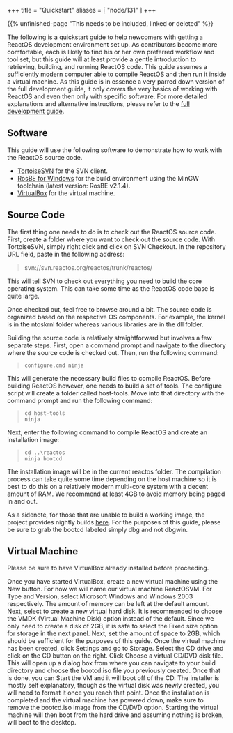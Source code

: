 +++
title = "Quickstart"
aliases = [ "node/131" ]
+++


{{% unfinished-page "This needs to be included, linked or deleted" %}}

The following is a quickstart guide to help newcomers with getting a ReactOS development environment set up. As contributors become more comfortable, each is likely to find his or her own preferred workflow and tool set, but this guide will at least provide a gentle introduction to retrieving, building, and running ReactOS code. This guide assumes a sufficiently modern computer able to compile ReactOS and then run it inside a virtual machine. As this guide is in essence a very parred down version of the full development guide, it only covers the very basics of working with ReactOS and even then only with specific software. For more detailed explanations and alternative instructions, please refer to the <a href="https://www.reactos.org/wiki/Development_Introduction">full development guide</a>.

<h2>Software</h2>
This guide will use the following software to demonstrate how to work with the ReactOS source code.
<ul>
<li><a href="http://tortoisesvn.net/">TortoiseSVN</a> for the SVN client.</li>
<li><a href="http://sourceforge.net/projects/reactos/files/RosBE-Windows/i386/2.1.4/RosBE-2.1.4.exe/download">RosBE for Windows</a> for the build environment using the MinGW toolchain (latest version: RosBE v2.1.4).</li>
<li><a href="https://www.virtualbox.org/">VirtualBox</a> for the virtual machine.</li>
</ul>

<h2>Source Code</h2>
The first thing one needs to do is to check out the ReactOS source code. First, create a folder where you want to check out the source code. With TortoiseSVN, simply right click and click on SVN Checkout. In the repository URL field, paste in the following address:
<blockquote>svn://svn.reactos.org/reactos/trunk/reactos/</blockquote>
This will tell SVN to check out everything you need to build the core operating system. This can take some time as the ReactOS code base is quite large.

Once checked out, feel free to browse around a bit. The source code is organized based on the respective OS components. For example, the kernel is in the ntoskrnl folder whereas various libraries are in the dll folder.

Building the source code is relatively straightforward but involves a few separate steps. First, open a command prompt and navigate to the directory where the source code is checked out. Then, run the following command:
<blockquote><code>configure.cmd ninja</code></blockquote>
This will generate the necessary build files to compile ReactOS. Before building ReactOS however, one needs to build a set of tools. The configure script will create a folder called host-tools. Move into that directory with the command prompt and run the following command:
<blockquote><code>cd host-tools
ninja</code></blockquote>
Next, enter the following command to compile ReactOS and create an installation image:
<blockquote><code>cd ..\reactos
ninja bootcd</code></blockquote>
The installation image will be in the current reactos folder. The compilation process can take quite some time depending on the host machine so it is best to do this on a relatively modern multi-core system with a decent amount of RAM. We recommend at least 4GB to avoid memory being paged in and out.

As a sidenote, for those that are unable to build a working image, the project provides nightly builds <a href="http://www.reactos.org/getbuilds/">here</a>. For the purposes of this guide, please be sure to grab the bootcd labeled simply dbg and not dbgwin.

<h2>Virtual Machine</h2>
Please be sure to have VirtualBox already installed before proceeding.

Once you have started VirtualBox, create a new virtual machine using the New button. For now we will name our virtual machine ReactOSVM. For Type and Version, select Microsoft Windows and Windows 2003 respectively. The amount of memory can be left at the default amount. Next, select to create a new virtual hard disk. It is recommended to choose the VMDK (Virtual Machine Disk) option instead of the default. Since we only need to create a disk of 2GB, it is safe to select the Fixed size option for storage in the next panel. Next, set the amount of space to 2GB, which should be sufficient for the purposes of this guide. Once the virtual machine has been created, click Settings and go to Storage. Select the CD drive and click on the CD button on the right. Click Choose a virtual CD/DVD disk file. This will open up a dialog box from where you can navigate to your build directory and choose the bootcd.iso file you previously created. Once that is done, you can Start the VM and it will boot off of the CD. The installer is mostly self explanatory, though as the virtual disk was newly created, you will need to format it once you reach that point. Once the installation is completed and the virtual machine has powered down, make sure to remove the bootcd.iso image from the CD/DVD option. Starting the virtual machine will then boot from the hard drive and assuming nothing is broken, will boot to the desktop.
